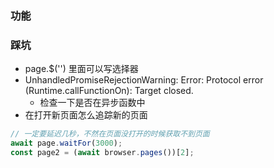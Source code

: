 ### 功能

### 踩坑

- page.\$('') 里面可以写选择器
- UnhandledPromiseRejectionWarning: Error: Protocol error (Runtime.callFunctionOn): Target closed.
  - 检查一下是否在异步函数中
- 在打开新页面怎么追踪新的页面

```javaScript
// 一定要延迟几秒，不然在页面没打开的时候获取不到页面
await page.waitFor(3000);
const page2 = (await browser.pages())[2];
```
